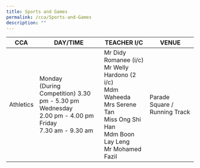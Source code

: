 ```yaml
---
title: Sports and Games
permalink: /cca/Sports-and-Games
description: ""
---
```



| CCA | DAY/TIME | TEACHER I/C| VENUE
| -------- | -------- | -------- |-------- |
| Athletics     | Monday<BR>(During Competition) 3.30 pm - 5.30 pm<BR>Wednesday<BR>2.00 pm - 4.00 pm<BR>Friday<BR>7.30 am - 9.30 am     | Mr Didy Romanee (i/c)<BR>Mr Welly Hardono (2 i/c)<BR>Mdm Waheeda<BR>Mrs Serene Tan<BR>Miss Ong Shi Han<BR>Mdm Boon Lay Leng<BR>Mr Mohamed Fazil     | Parade Square / Running Track|

